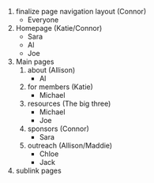 1. finalize page navigation layout (Connor)
	* Everyone
2. Homepage (Katie/Connor)
	* Sara
	* Al
	* Joe
3. Main pages
	1. about (Allison)
		* Al
	2. for members (Katie)
		* Michael
	3. resources (The big three)
		* Michael
		* Joe
	4. sponsors (Connor)
		* Sara
	5. outreach (Allison/Maddie)
		* Chloe
		* Jack
4. sublink pages
